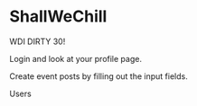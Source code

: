 # ShallWeChill
WDI DIRTY 30!

Login and look at your profile page.

Create event posts by filling out the input fields.

Users
